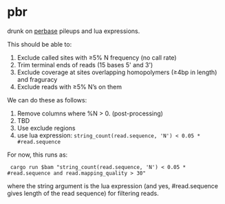 # pbr
drunk on [perbase](https://github.com/sstadick/perbase) pileups and lua expressions.

This should be able to:

1. Exclude called sites with ≥5% N frequency (no call rate)
2. Trim terminal ends of reads (15 bases 5' and 3')
3. Exclude coverage at sites overlapping homopolymers (≥4bp in length) and fraguracy
4. Exclude reads with ≥5% N’s on them

We can do these as follows:

1. Remove columns where %N > 0. (post-processing)
2. TBD
3. Use exclude regions
4. use lua expression: `string_count(read.sequence, 'N') < 0.05 * #read.sequence`


For now, this runs as:

```
 cargo run $bam "string_count(read.sequence, 'N') < 0.05 * #read.sequence and read.mapping_quality > 30"
```
where the string argument is the lua expression (and yes, #read.sequence gives length of the read sequence) for filtering reads.
